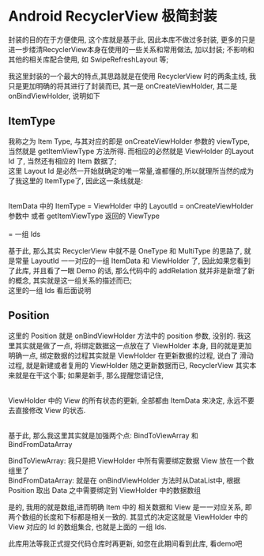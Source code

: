 # Android RecyclerView 极简封装

封装的目的在于方便使用, 这个库就是基于此, 因此本库不做过多封装, 更多的只是进一步缕清RecyclerView本身在使用的一些关系和常用做法, 加以封装; 不影响和其他的相关库配合使用, 如 SwipeRefreshLayout 等;

我这里封装的一个最大的特点,其思路就是在使用 RecyclerView 时的两条主线, 我只是更加明确的将其进行了封装而已, 其一是 onCreateViewHolder, 其二是 onBindViewHolder, 说明如下

## ItemType 

我称之为 Item Type, 与其对应的即是 onCreateViewHolder 参数的 viewType, 当然就是 getItemViewType 方法所得. 而相应的必然就是 ViewHolder 的Layout Id 了, 当然还有相应的 Item 数据了;<br>
这里 Layout Id 是必然一开始就确定的唯一常量,谁都懂的,所以就理所当然的成为了我这里的 ItemType了, 因此这一条线就是: <br><br>

ItemData 中的 ItemType = ViewHolder 中的 LayoutId = onCreateViewHolder 参数中 或者 getItemViewType 返回的 ViewType<br><br> = 一组  Ids

基于此, 那么其实 RecyclerView 中就不是 OneType 和 MultiType 的思路了, 就是常量 LayoutId 一一对应的一组 ItemData 和 ViewHolder 了, 因此如果您看到了此库, 并且看了一眼 Demo 的话, 那么代码中的 addRelation 就并非是新增了新的概念, 其实就是这一组关系的描述而已;<br>
这里的一组 Ids 看后面说明

## Position 

这里的 Position 就是 onBindViewHolder 方法中的 position 参数, 没别的. 我这里其实就是做了一点, 将绑定数据这一点放在了 ViewHolder 本身, 目的就是更加明确一点, 绑定数据的过程其实就是 ViewHolder 在更新数据的过程, 说白了 滑动过程, 就是新建或者复用的 ViewHolder 随之更新数据而已, RecyclerView 其实本来就是在干这个事; 如果是新手, 那么提醒您请记住, <br><br>

ViewHolder 中的 View 的所有状态的更新, 全部都由 ItemData 来决定, 永远不要去直接修改 View 的状态. <br><br>

基于此, 那么我这里其实就是加强两个点: BindToViewArray 和 BindFromDataArray<br>

BindToViewArray: 我只是把 ViewHolder 中所有需要绑定数据 View 放在一个数组里了<br>
BindFromDataArray: 就是在 onBindViewHolder 方法时从DataList中, 根据 Position 取出 Data 之中需要绑定到 ViewHolder 中的数据数组<br>

是的, 我用的就是数组,进而明确 Item 中的 相关数据和 View 是一一对应关系, 即两个数组的长度和下标都是相关一致的. 其显式的决定这就是 ViewHolder 中的 View 对应的 Id 的数组集合, 也就是上面的 一组 Ids.

此库用法等我正式提交代码仓库时再更新, 如您在此期间看到此库, 看demo吧

